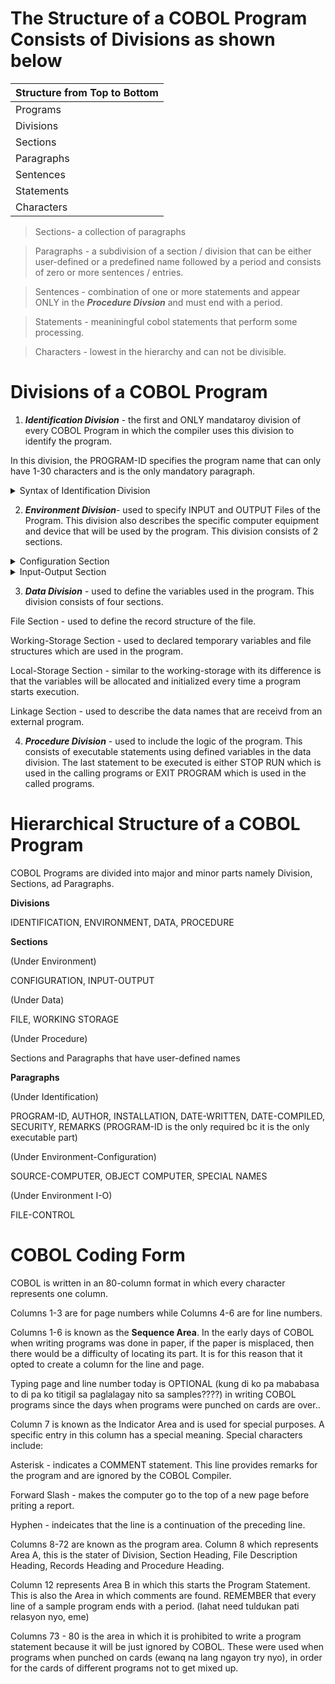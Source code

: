 # The Structure of a COBOL Program Consists of Divisions as shown below

|Structure from Top to Bottom         |
|-------------
|Programs    |
|Divisions   |
|Sections    |
|Paragraphs  |
|Sentences   |
|Statements  |
|Characters  |

> Sections- a collection of paragraphs

> Paragraphs - a subdivision of a section / division that can be either user-defined or a predefined name followed by a period and consists of zero or more sentences / entries.

> Sentences - combination of one or more statements and appear ONLY in the **_Procedure Divsion_** and must end with a period.

> Statements - meaniningful cobol statements that perform some processing.

> Characters - lowest in the hierarchy and can not be divisible.

# Divisions of a COBOL Program

1. _**Identification Division**_ - the first and ONLY mandataroy division of every COBOL Program in which the compiler uses this division to identify the program.

In this division, the PROGRAM-ID specifies the program name that can only have 1-30 characters and is the only mandatory paragraph.

<details> 
  <summary> Syntax of Identification Division</summary>  
	
	IDENTIFICATION DIVISION.
 	PROGRAM-ID. PROGRAM_NAME.
	[AUTHOR. (COMMENT-ENTRY...)]
 	[INSTALLATION. (COMMENT)]
	[DATE-WRITTEN. (COMMENT)]
 	[DATE-COMPILED. (COMMENT)]
	[SECURITY. (COMMENT)]
 	[REMARKS. (COMMENT)]
</details>  

2. _**Environment Division**_- used to specify INPUT and OUTPUT Files of the Program. This division also describes the specific computer equipment and device that will be used by the program. This division consists of 2 sections.

<details>
  <summary> Configuration Section </summary>  
  
 > the configuration section provides info about the system on which the program is written and executed. It consists of two paragraphs.

Source Computer - system used to compile the program.

Object Computer - system used to executed the program.

Syntax:  
	
 	[CONFIGURATION SECTION.
  	SOURCE-COMPUTEr. {COMPUTER-NAME}
   	OBJECT-COMPUTER. {COMPUTER-NAME}
    	SPECIAL-NAMES. {COMPUTER-NAME}
</details>

<details> 
 <summary> Input-Output Section</summary>  
  
 > provides info about the files to be used in the program. Also consists of 2 paragraphs.

File Control - provides info of external data sets used in the program.

I-O control - provides info of files used in the program.
</details>

3. _**Data Division**_ - used to define the variables used in the program. This division consists of four sections.

File Section - used to define the record structure of the file.

Working-Storage Section - used to declared temporary variables and file structures which are used in the program.

Local-Storage Section - similar to the working-storage with its difference is that the variables will be allocated and initialized every time a program starts execution.

Linkage Section - used to describe the data names that are receivd from an external program.

4. _**Procedure Division**_ - used to include the logic of the program. This consists of executable statements using defined variables in the data division. The last statement to be executed is either STOP RUN which is used in the calling programs or EXIT PROGRAM which is used in the called programs.

# Hierarchical Structure of a COBOL Program

COBOL Programs are divided into major and minor parts namely Division, Sections, ad Paragraphs. 

**Divisions**

IDENTIFICATION, ENVIRONMENT, DATA, PROCEDURE

**Sections**

(Under Environment)

CONFIGURATION, INPUT-OUTPUT

(Under Data)

FILE, WORKING STORAGE

(Under Procedure)

Sections and Paragraphs that have user-defined names

**Paragraphs**

(Under Identification)

PROGRAM-ID, AUTHOR, INSTALLATION, DATE-WRITTEN, DATE-COMPILED, SECURITY, REMARKS (PROGRAM-ID is the only required bc it is the only executable part)

(Under Environment-Configuration)

SOURCE-COMPUTER, OBJECT COMPUTER, SPECIAL NAMES

(Under Environment I-O)

FILE-CONTROL

# COBOL Coding Form

COBOL is written in an 80-column format in which every character represents one column.

Columns 1-3 are for page numbers while Columns 4-6 are for line numbers.

Columns 1-6 is known as the **Sequence Area**. In the early days of COBOL when writing programs was done in paper, if the paper is misplaced, then there would be a difficulty of locating its part. It is for this reason that it opted to create a column for the line and page.

Typing page and line number today is OPTIONAL (kung di ko pa mababasa to di pa ko titigil sa paglalagay nito sa samples????) in writing COBOL programs since the days when programs were punched on cards are over..

Column 7 is known as the Indicator Area and is used for special purposes. A specific entry in this column has a special meaning. Special characters include:

Asterisk - indicates a COMMENT statement. This line provides remarks for the program and are ignored by the COBOL Compiler.

Forward Slash - makes the computer go to the top of a new page before priting a report.

Hyphen - indeicates that the line is a continuation of the preceding line.
 
Columns 8-72 are known as the program area. Column 8 which represents Area A, this is the stater of Division, Section Heading, File Description Heading, Records Heading and Procedure Heading.

Column 12 represents Area B in which this starts the Program Statement. This is also the Area in which comments are found. REMEMBER that every line of a sample program ends with a period. (lahat need tuldukan pati relasyon nyo, eme)

Columns 73 - 80 is the area in which it is prohibited to write a program statement because it will be just ignored by COBOL. These were used when programs when punched on cards (ewanq na lang ngayon try nyo), in order for the cards of different programs not to get mixed up.

